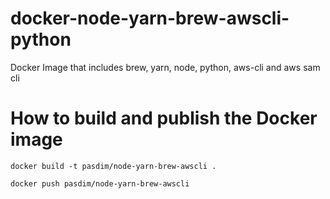 # docker-node-yarn-brew-awscli-python
Docker Image that includes brew, yarn, node, python, aws-cli and aws sam cli

# How to build and publish the Docker image

`docker build -t pasdim/node-yarn-brew-awscli .`

`docker push pasdim/node-yarn-brew-awscli`
